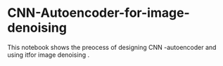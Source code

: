 # CNN-Autoencoder-for-image-denoising
This notebook shows the preocess of designing CNN -autoencoder and using itfor image denoising .
